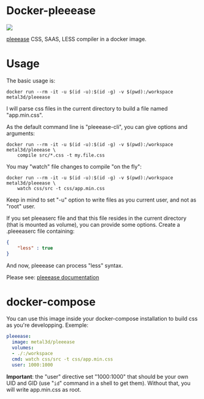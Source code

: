 # Docker-pleeease

[![](https://badge.imagelayers.io/metal3d/pleeease:latest.svg)](https://imagelayers.io/?images=metal3d/pleeease:latest 'Get your own badge on imagelayers.io')

[pleeease](http://pleeease.io/) CSS, SAAS, LESS compiler in a docker image.

# Usage

The basic usage is:

```
docker run --rm -it -u $(id -u):$(id -g) -v $(pwd):/workspace metal3d/pleeease
```

I will parse css files in the current directory to build a file named "app.min.css".

As the default command line is "pleeease-cli", you can give options and arguments:

```
docker run --rm -it -u $(id -u):$(id -g) -v $(pwd):/workspace metal3d/pleeease \
    compile src/*.css -t my.file.css
```

You may "watch" file changes to compile "on the fly":

```
docker run --rm -it -u $(id -u):$(id -g) -v $(pwd):/workspace metal3d/pleeease \
    watch css/src -t css/app.min.css
```

Keep in mind to set "-u" option to write files as you current user, and not as "root" user.

If you set pleeaserc file and that this file resides in the current directory (that is mounted as volume), you can provide some options. Create a .pleeeaserc file containing: 

```json
{
    "less" : true
}
```

And now, pleeease can process "less" syntax.

Please see: [pleeease documentation](http://pleeease.io/docs/)

# docker-compose

You can use this image inside your docker-compose installation to build css as you're developping. Exemple:

```yml
pleeease:
  image: metal3d/pleeease
  volumes:
  - ./:/workspace
  cmd: watch css/src -t css/app.min.css
  user: 1000:1000
```

**Important**: the "user" directive set "1000:1000" that should be your own UID and GID (use "`id`" command in a shell to get them). 
Without that, you will write app.min.css as root.




